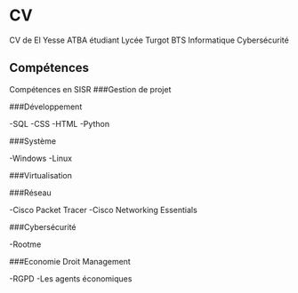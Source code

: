 # CV
CV de El Yesse ATBA étudiant Lycée Turgot BTS Informatique Cybersécurité
## Compétences
Compétences en SISR
###Gestion de projet


###Développement

-SQL
-CSS
-HTML
-Python

###Système 

-Windows
-Linux

###Virtualisation


###Réseau

-Cisco Packet Tracer
-Cisco Networking Essentials

###Cybersécurité

-Rootme

###Economie Droit Management

-RGPD
-Les agents économiques


